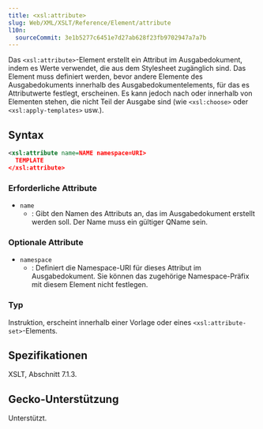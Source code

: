 ```yaml
---
title: <xsl:attribute>
slug: Web/XML/XSLT/Reference/Element/attribute
l10n:
  sourceCommit: 3e1b5277c6451e7d27ab628f23fb9702947a7a7b
---
```


Das `<xsl:attribute>`-Element erstellt ein Attribut im Ausgabedokument, indem es Werte verwendet, die aus dem Stylesheet zugänglich sind. Das Element muss definiert werden, bevor andere Elemente des Ausgabedokuments innerhalb des Ausgabedokumentelements, für das es Attributwerte festlegt, erscheinen. Es kann jedoch nach oder innerhalb von Elementen stehen, die nicht Teil der Ausgabe sind (wie `<xsl:choose>` oder `<xsl:apply-templates>` usw.).

## Syntax

```xml
<xsl:attribute name=NAME namespace=URI>
  TEMPLATE
</xsl:attribute>
```

### Erforderliche Attribute

- `name`
  - : Gibt den Namen des Attributs an, das im Ausgabedokument erstellt werden soll. Der Name muss ein gültiger QName sein.

### Optionale Attribute

- `namespace`
  - : Definiert die Namespace-URI für dieses Attribut im Ausgabedokument. Sie können das zugehörige Namespace-Präfix mit diesem Element nicht festlegen.

### Typ

Instruktion, erscheint innerhalb einer Vorlage oder eines `<xsl:attribute-set>`-Elements.

## Spezifikationen

XSLT, Abschnitt 7.1.3.

## Gecko-Unterstützung

Unterstützt.
